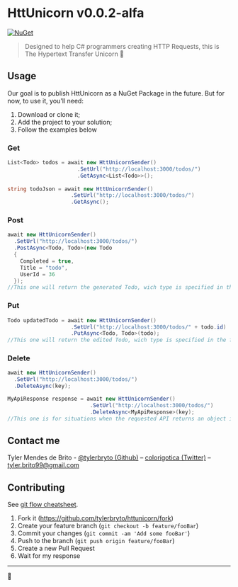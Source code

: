 # HttUnicorn v0.0.2-alfa

[![NuGet](https://img.shields.io/badge/nuget-v0.0.2--alfa-blue.svg)](https://www.nuget.org/packages/HttUnicorn/0.0.2-alfa)  

> Designed to help C# programmers creating HTTP Requests, this is The Hypertext Transfer Unicorn :unicorn:

## Usage

Our goal is to publish HttUnicorn as a NuGet Package in the future. But for now, to use it, you'll need:

1. Download or clone it;
2. Add the project to your solution;
3. Follow the examples below

### Get

```csharp
List<Todo> todos = await new HttUnicornSender()
                      .SetUrl("http://localhost:3000/todos/")
                      .GetAsync<List<Todo>>();
                      
string todoJson = await new HttUnicornSender()
                    .SetUrl("http://localhost:3000/todos/")
                    .GetAsync();
```

### Post

```csharp
await new HttUnicornSender()
  .SetUrl("http://localhost:3000/todos/")
  .PostAsync<Todo, Todo>(new Todo
  {
    Completed = true,
    Title = "todo",
    UserId = 36
  });
//This one will return the generated Todo, wich type is specified in the first type parameter.

```


### Put

```csharp
Todo updatedTodo = await new HttUnicornSender()
                    .SetUrl("http://localhost:3000/todos/" + todo.id)
                    .PutAsync<Todo, Todo>(todo);
//This one will return the edited Todo, wich type is specified in the first type parameter.

```


### Delete

```csharp
await new HttUnicornSender()
  .SetUrl("http://localhost:3000/todos/")
  .DeleteAsync(key);

MyApiResponse response = await new HttUnicornSender()
                          .SetUrl("http://localhost:3000/todos/")
                          .DeleteAsync<MyApiResponse>(key);
//This one is for situations when the requested API returns an object in the body of the response.

```


## Contact me

Tyler Mendes de Brito - [@tylerbryto (Github)](https://github.com/tylerbryto) – [colorigotica (Twitter)](https://twitter.com/colorigotica) – tyler.brito99@gmail.com

## Contributing

See [git flow cheatsheet](https://danielkummer.github.io/git-flow-cheatsheet/).

1. Fork it (<https://github.com/tylerbryto/httunicorn/fork>)
2. Create your feature branch (`git checkout -b feature/fooBar`)
3. Commit your changes (`git commit -am 'Add some fooBar'`)
4. Push to the branch (`git push origin feature/fooBar`)
5. Create a new Pull Request
6. Wait for my response

---

🦄
